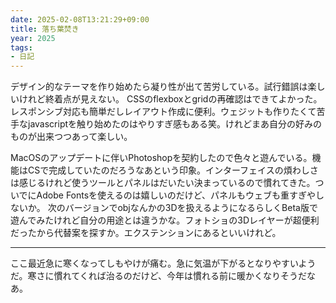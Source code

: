```yaml
---
date: 2025-02-08T13:21:29+09:00
title: 落ち葉焚き
year: 2025
tags: 
- 日記
---
```


デザイン的なテーマを作り始めたら凝り性が出て苦労している。試行錯誤は楽しいけれど終着点が見えない。
CSSのflexboxとgridの再確認はできてよかった。レスポンシブ対応も簡単だしレイアウト作成に便利。ウェジットも作りたくて苦手なjavascriptを触り始めたのはやりすぎ感もある笑。けれどまあ自分の好みのものが出来つつあって楽しい。

MacOSのアップデートに伴いPhotoshopを契約したので色々と遊んでいる。機能はCSで完成していたのだろうなあという印象。インターフェイスの煩わしさは感じるけれど使うツールとパネルはだいたい決まっているので慣れてきた。ついでにAdobe Fontsを使えるのは嬉しいのだけど、パネルもウェブも重すぎやしないか。
次のバージョンでobjなんかの3Dを扱えるようになるらしくBeta版で遊んでみたけれど自分の用途とは違うかな。フォトショの3Dレイヤーが超便利だったから代替案を探すか。エクステンションにあるといいけれど。

***

ここ最近急に寒くなってしもやけが痛む。急に気温が下がるとなりやすいようだ。寒さに慣れてくれば治るのだけど、今年は慣れる前に暖かくなりそうだなあ。

